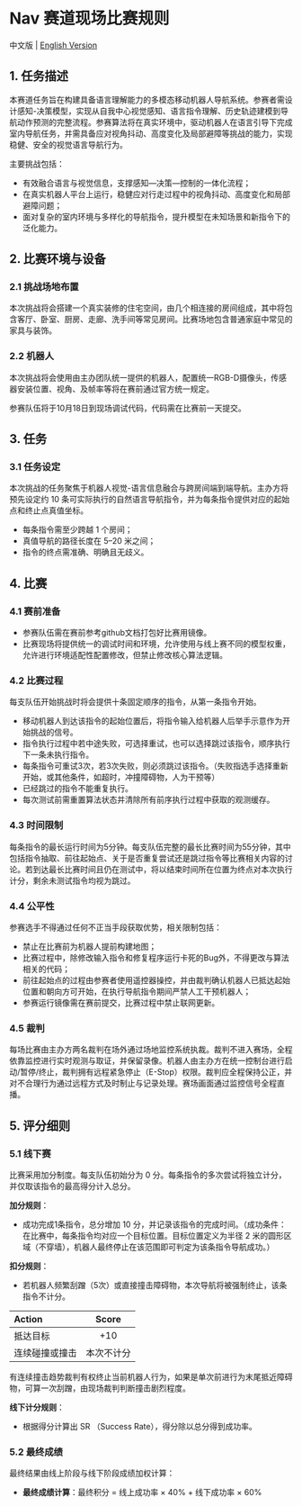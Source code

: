 # Nav 赛道现场比赛规则
中文版 | [English Version](./onsite_competition_rules_en-US.md)

## 1. 任务描述
本赛道任务旨在构建具备语言理解能力的多模态移动机器人导航系统。参赛者需设计感知-决策模型，实现从自我中心视觉感知、语言指令理解、历史轨迹建模到导航动作预测的完整流程。参赛算法将在真实环境中，驱动机器人在语言引导下完成室内导航任务，并需具备应对视角抖动、高度变化及局部避障等挑战的能力，实现稳健、安全的视觉语言导航行为。

主要挑战包括：
- 有效融合语言与视觉信息，支撑感知—决策—控制的一体化流程；
- 在真实机器人平台上运行，稳健应对行走过程中的视角抖动、高度变化和局部避障问题；
- 面对复杂的室内环境与多样化的导航指令，提升模型在未知场景和新指令下的泛化能力。

## 2. 比赛环境与设备
### 2.1 挑战场地布置
本次挑战将会搭建一个真实装修的住宅空间，由几个相连接的房间组成，其中将包含客厅、卧室、厨房、走廊、洗手间等常见房间。比赛场地包含普通家庭中常见的家具与装饰。

### 2.2 机器人
本次挑战将会使用由主办团队统一提供的机器人，配置统一RGB-D摄像头，传感器安装位置、视角、及帧率等将在赛前通过官方统一规定。

参赛队伍将于10月18日到现场调试代码，代码需在比赛前一天提交。

## 3. 任务
### 3.1 任务设定
本次挑战的任务聚焦于机器人视觉-语言信息融合与跨房间端到端导航。主办方将预先设定约 10 条可实际执行的自然语言导航指令，并为每条指令提供对应的起始点和终止点真值坐标。

  - 每条指令需至少跨越 1 个房间；
  - 真值导航的路径长度在 5–20 米之间；
  - 指令的终点需准确、明确且无歧义。

## 4. 比赛
### 4.1 赛前准备
- 参赛队伍需在赛前参考github文档打包好比赛用镜像。
- 比赛现场将提供统一的调试时间和环境，允许使用与线上赛不同的模型权重，允许进行环境适配性配置修改，但禁止修改核心算法逻辑。

### 4.2 比赛过程
每支队伍开始挑战时将会提供十条固定顺序的指令，从第一条指令开始。
  - 移动机器人到达该指令的起始位置后，将指令输入给机器人后举手示意作为开始挑战的信号。
  - 指令执行过程中若中途失败，可选择重试，也可以选择跳过该指令，顺序执行下一条未执行指令。
  - 每条指令可重试3次，若3次失败，则必须跳过该指令。（失败指选手选择重新开始，或其他条件，如超时，冲撞障碍物，人为干预等）
  - 已经跳过的指令不能重复执行。
  - 每次测试前需重置算法状态并清除所有前序执行过程中获取的观测缓存。

### 4.3 时间限制
每条指令的最长运行时间为5分钟。每支队伍完整的最长比赛时间为55分钟，其中包括指令抽取、前往起始点、关于是否重复尝试还是跳过指令等比赛相关内容的讨论。若到达最长比赛时间且仍在测试中，将以结束时间所在位置为终点对本次执行计分，剩余未测试指令均视为跳过。

### 4.4 公平性
参赛选手不得通过任何不正当手段获取优势，相关限制包括：
  - 禁止在比赛前为机器人提前构建地图；
  - 比赛过程中，除修改输入指令和修复程序运行卡死的Bug外，不得更改与算法相关的代码；
  - 前往起始点的过程由参赛者使用遥控器操控，并由裁判确认机器人已抵达起始位置和朝向方可开始，在执行导航指令期间严禁人工干预机器人；
  - 参赛运行镜像需在赛前提交，比赛过程中禁止联网更新。

### 4.5 裁判
每场比赛由主办方两名裁判在场外通过场地监控系统执裁。裁判不进入赛场，全程依靠监控进行实时观测与取证，并保留录像。机器人由主办方在统一控制台进行启动/暂停/终止，裁判拥有远程紧急停止（E-Stop）权限。裁判应全程保持公正，并对不合理行为通过远程方式及时制止与记录处理。赛场画面通过监控信号全程直播。

## 5. 评分细则
### 5.1 线下赛
比赛采用加分制度。每支队伍初始分为 0 分。每条指令的多次尝试将独立计分，并仅取该指令的最高得分计入总分。

**加分规则**：
- 成功完成1条指令，总分增加 10 分，并记录该指令的完成时间。（成功条件：在比赛中，每条指令均对应一个目标位置。目标位置定义为半径 2 米的圆形区域（不穿墙），机器人最终停止在该范围即可判定为该条指令导航成功。）

**扣分规则**：
- 若机器人频繁刮蹭（5次）或直接撞击障碍物，本次导航将被强制终止，该条指令不计分。

| Action | Score |
|:--|:--:|
| 抵达目标 | +10 |
| 连续碰撞或撞击 | 本次不计分 |

有连续撞击趋势裁判有权终止当前机器人行为，如果是单次前进行为末尾抵近障碍物，可算一次刮蹭，由现场裁判判断撞击剧烈程度。

**线下计分规则**：
- 根据得分计算出 SR （Success Rate），得分除以总分得到成功率。

### 5.2  最终成绩
最终结果由线上阶段与线下阶段成绩加权计算：
- **最终成绩计算**：最终积分 = 线上成功率 × 40% + 线下成功率 × 60%
